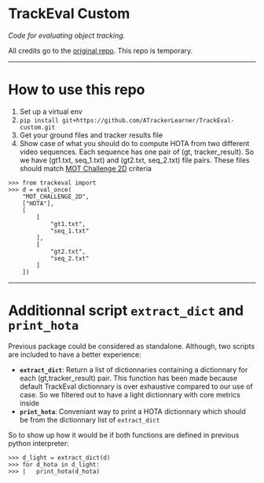 
# TrackEval Custom
*Code for evaluating object tracking.*

All credits go to the [original repo](https://github.com/JonathonLuiten/TrackEval/tree/master/trackeval). This repo is temporary.

***

# How to use this repo

1. Set up a virtual env
2. ``pip install git+https://github.com/ATrackerLearner/TrackEval-custom.git``
3. Get your ground files and tracker results file
4. Show case of what you should do to compute HOTA from two different video sequences. Each sequence has one pair of (gt, tracker_result). So we have (gt1.txt, seq_1.txt) and (gt2.txt, seq_2.txt) file pairs. These files should match [MOT Challenge 2D](https://motchallenge.net/instructions/) criteria 

```
>>> from trackeval import 
>>> d = eval_once(
	"MOT_CHALLENGE_2D",
	["HOTA"],
	[
		[
			"gt1.txt",
			"seq_1.txt"
		],
		[
			"gt2.txt",
			"seq_2.txt"
		]
	])
```

***

# Additionnal script `extract_dict` and `print_hota`

Previous package could be considered as standalone. Although, two scripts are included to have a better experience: 
- **`extract_dict`**: Return a list of dictionnaries containing a dictionnary for each (gt,tracker_result) pair. This function has been made because default TrackEval dictionnary is over exhaustive compared to our use of case. So we filtered out to have a light dictionnary with core metrics inside
- **`print_hota`**: Conveniant way to print a HOTA dictionnary which should be from the dictionnary list of `extract_dict`

So to show up how it would be if both functions are defined in previous python interpreter:

```
>>> d_light = extract_dict(d)
>>> for d_hota in d_light:
>>> |   print_hota(d_hota)
```
